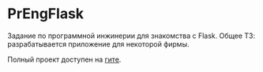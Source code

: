 # PrEngFlask
Задание по программной инжинерии для знакомства с Flask. Общее ТЗ: разрабатывается приложение для некоторой фирмы.

Полный проект доступен на [гите](https://github.com/jellyselfish/PrEngFlask).